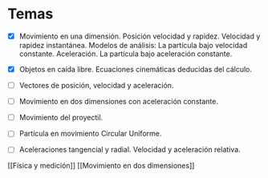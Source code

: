 # Temas 
- [x] Movimiento en una dimensión. Posición velocidad y rapidez. Velocidad y rapidez instantánea. Modelos de análisis: La partícula bajo velocidad constante. Aceleración. La partícula bajo aceleración constante. 

- [x] Objetos en caída libre. Ecuaciones cinemáticas deducidas del cálculo.    

- [ ] Vectores de posición, velocidad y aceleración. 

- [ ] Movimiento en dos dimensiones con aceleración constante. 

- [ ] Movimiento del proyectil. 

- [ ] Partícula en movimiento Circular Uniforme. 

- [ ] Aceleraciones tangencial y radial. Velocidad y aceleración relativa.




[[Física y medición]]
[[Movimiento en dos dimensiones]]

